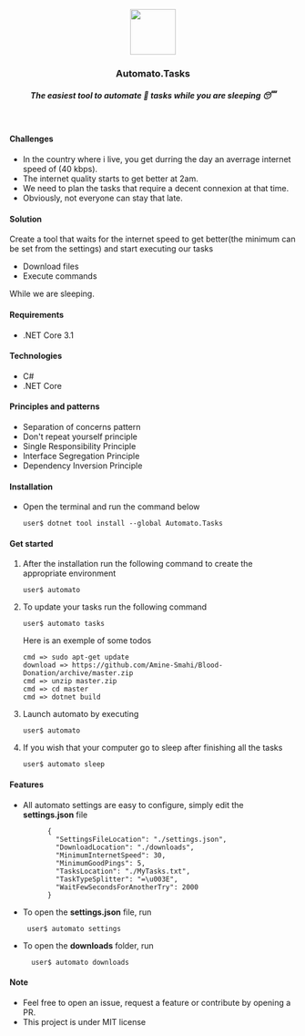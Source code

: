 <p align="center">
      <img src="https://api.nuget.org/v3-flatcontainer/automato.tasks/1.0.0/icon" height="80"/>
</p>
<h3 align="center">Automato.Tasks</h3>
<h5 align="center">The easiest tool to automate 🤖 tasks while you are sleeping 😴</h5>
<br/>

#### Challenges
* In the country where i live, you get durring the day an averrage internet speed of (40 kbps).
* The internet quality starts to get better at 2am.
* We need to plan the tasks that require a decent connexion at that time.
* Obviously, not everyone can stay that late.
#### Solution
Create a tool that waits for the internet speed to get better(the minimum can be set from the settings) and start executing our tasks
- Download files 
- Execute commands

While we are sleeping.
#### Requirements 
* .NET Core 3.1
#### Technologies
* C#
* .NET Core
#### Principles and patterns
* Separation of concerns pattern
* Don't repeat yourself principle
* Single Responsibility Principle
* Interface Segregation Principle
* Dependency Inversion Principle

#### 
#### Installation
* Open the terminal and run the command below
  
      user$ dotnet tool install --global Automato.Tasks
      
#### Get started
1) After the installation run the following command to create the appropriate environment

       user$ automato
2) To update your tasks run the following command

       user$ automato tasks
      Here is an exemple of some todos
      
       cmd => sudo apt-get update
       download => https://github.com/Amine-Smahi/Blood-Donation/archive/master.zip
       cmd => unzip master.zip
       cmd => cd master
       cmd => dotnet build

3) Launch automato by executing

       user$ automato
4) If you wish that your computer go to sleep after finishing all the tasks

       user$ automato sleep

#### Features
- All automato settings are easy to configure, simply edit the <b>settings.json</b> file

            {
              "SettingsFileLocation": "./settings.json",
              "DownloadLocation": "./downloads",
              "MinimumInternetSpeed": 30,
              "MinimumGoodPings": 5,
              "TasksLocation": "./MyTasks.txt",
              "TaskTypeSplitter": "=\u003E",
              "WaitFewSecondsForAnotherTry": 2000
            }
- To open the <b>settings.json</b> file, run

       user$ automato settings
- To open the <b>downloads</b> folder, run

        user$ automato downloads

#### Note
* Feel free to open an issue, request a feature or contribute by opening a PR.
* This project is under MIT license
